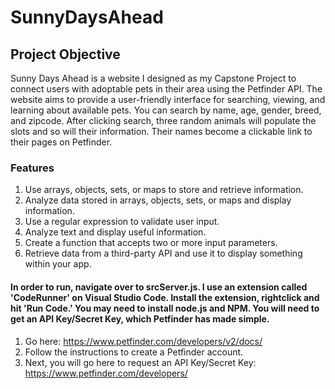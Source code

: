 # SunnyDaysAhead

## Project Objective
Sunny Days Ahead is a website I designed as my Capstone Project to connect users with adoptable pets in their area using the Petfinder API. The website aims to provide a user-friendly interface for searching, viewing, and learning about available pets. You can search by name, age, gender, breed, and zipcode. After clicking search, three random animals will populate the slots and so will their information. Their names become a clickable link to their pages on Petfinder.

### Features

1. Use arrays, objects, sets, or maps to store and retrieve information.
2. Analyze data stored in arrays, objects, sets, or maps and display information.
3. Use a regular expression to validate user input.
4. Analyze text and display useful information.
5. Create a function that accepts two or more input parameters.
6. Retrieve data from a third-party API and use it to display something within your app.


#### In order to run, navigate over to srcServer.js. I use an extension called 'CodeRunner' on Visual Studio Code. Install the extension, rightclick and hit 'Run Code.' You may need to install node.js and NPM. You will need to get an API Key/Secret Key, which Petfinder has made simple.

1. Go here: https://www.petfinder.com/developers/v2/docs/
2. Follow the instructions to create a Petfinder account.
3. Next, you will go here to request an API Key/Secret Key: https://www.petfinder.com/developers/
